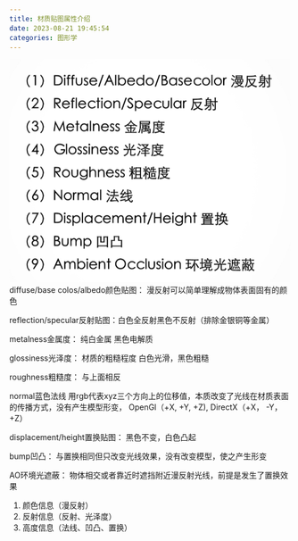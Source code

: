 ```yaml
---
title: 材质贴图属性介绍
date: 2023-08-21 19:45:54
categories: 图形学
---
```


​![image](./材质贴图属性介绍/image-20230312140945-ere8b2a.png)diffuse/base colos/albedo颜色贴图： 漫反射可以简单理解成物体表面固有的颜色

reflection/specular反射贴图：白色全反射黑色不反射（排除金银铜等金属）

metalness金属度： 纯白金属 黑色电解质

glossiness光泽度： 材质的粗糙程度 白色光滑，黑色粗糙

roughness粗糙度： 与上面相反

normal蓝色法线 用rgb代表xyz三个方向上的位移值，本质改变了光线在材质表面的传播方式，没有产生模型形变， OpenGl（+X, +Y, +Z), DirectX（+X， -Y，+Z）

displacement/height置换贴图： 黑色不变，白色凸起

bump凹凸： 与置换相同但只改变光线效果，没有改变模型，使之产生形变

AO环境光遮蔽： 物体相交或者靠近时遮挡附近漫反射光线，前提是发生了置换效果

1. 颜色信息（漫反射）
2. 反射信息（反射、光泽度）
3. 高度信息（法线、凹凸、置换）
